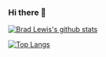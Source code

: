 ### Hi there 👋

[![Brad Lewis's github stats](https://github-readme-stats-nu-lyart-96.vercel.app/api?username=bradlewis&count_private=true&show_icons=true&theme=onedark&role=OWNER,ORGANIZATION_MEMBER,COLLABORATOR)](https://github.com/bradlewis)

[![Top Langs](https://github-readme-stats-nu-lyart-96.vercel.app/api/top-langs/?username=bradlewis&theme=onedark&role=OWNER,ORGANIZATION_MEMBER,COLLABORATOR)](https://github.com/bradlewis)

<!--
**BradLewis/BradLewis** is a ✨ _special_ ✨ repository because its `README.md` (this file) appears on your GitHub profile.

Here are some ideas to get you started:

- 🔭 I’m currently working on ...
- 🌱 I’m currently learning ...
- 👯 I’m looking to collaborate on ...
- 🤔 I’m looking for help with ...
- 💬 Ask me about ...
- 📫 How to reach me: ...
- 😄 Pronouns: ...
- ⚡ Fun fact: ...
-->
